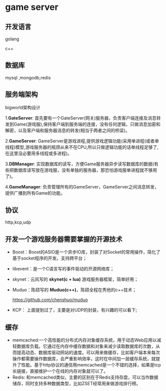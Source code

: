 # game server



## 开发语言



golang

c++



## 数据库 

mysql ,mongodb,redis



## 服务端架构



bigworld架构设计

1.**GateServer**: 首先要有一个GateServer(网关)服务器，负责客户端连接及消息转发到Game(游戏服),保持客户端到服务端的连接，没有任何逻辑，只做消息加密和解密，以及客户端和服务器消息的转发(相当于两者之间的桥梁)。

2.**GameServer**: GameServer是游戏进程,提供游戏逻辑功能(采用单进程(或者单线程)模型,游戏服务器的瓶颈从来不在CPU,所以只做逻辑功能的话单线程足够了,在这里没必要用多线程或多进程)。

3.**DBManager**: 实现数据库的读写，方便Game服务器异步读写数据库的数据(有些把数据库读写放在游戏服，没有单独的服务器，那恐怕游戏服单进程就不够用了)。

4.**GameManager**: 负责管理所有的GameServer，GameServer之间消息转发，提供广播到所有Game的功能。



## 协议

http,kcp,udp



## 开发一个游戏服务器需要掌握的开源技术

- Boost：Boost的ASIO是一个异步IO库，封装了对Socket的常用操作，简化了基于socket程序的开发。支持跨平台；

- libevent：是一个C语言写的事件驱动的开源网络库；

- skynet：云风写的 **skynet(c + lua)** 游戏服务器框架，简单好用；

- Muduo：陈硕写的 **Muduo(c++)**，陈硕全程在秀他的c++技术；

  https://github.com/chenshuo/muduo

- KCP： 上面提到过了，主要是对UDP的封装，有兴趣的可以看下;



## 缓存

- memcached:一个高性能的分布式内存对象缓存系统，用于动态Web应用以减轻数据库负载。它通过在内存中缓存数据和对象来减少读取数据库的次数，从而提高动态、数据库驱动网站的速度。可以用来做缓存，比如客户端本来每次操作都需要操作数据库，会严重影响效率，这时在中间加一层缓存系统，就提升了性能。基于http协议的通信用memcached是一个不错的选择，如果是tcp长链接，直接维护一个在线的内存对象就可以了。
- Redis: 和memcached类似，主要的区别在于Redis支持存盘，可以当作数据储存，同时支持多种数据类型，比如ZSET经常用来做游戏排行榜。

